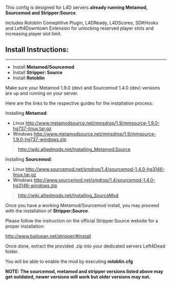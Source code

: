 This config is designed for L4D servers **already running Metamod, Sourcemod and Stripper:Source**.

Includes Rotoblin Comeptitive Plugin, L4DReady, L4DScores, SDKHooks and Left4Downtown Extension for unlocking reserved player slots and increasing player slot limit.

## Install Instructions: ##

---

  * Install **Metamod/Sourcemod**
  * Install **Stripper: Source**
  * Install **Rotoblin**

Make sure your Metamod 1.9.0 (dev) and Sourcemod 1.4.0 (dev) versions are up and running on your server.

Here are the links to the respective guides for the installation process:

Installing **Metamod**:

  * Linux    http://www.metamodsource.net/mmsdrop/1.9/mmsource-1.9.0-hg737-linux.tar.gz
  * Windows  http://www.metamodsource.net/mmsdrop/1.9/mmsource-1.9.0-hg737-windows.zip

> http://wiki.alliedmods.net/Installing_Metamod:Source

Installing **Sourcemod**:

  * Linux    http://www.sourcemod.net/smdrop/1.4/sourcemod-1.4.0-hg3146-linux.tar.gz
  * Windows  http://www.sourcemod.net/smdrop/1.4/sourcemod-1.4.0-hg3146-windows.zip

> http://wiki.alliedmods.net/Installing_SourceMod

Once you have a working Metamod/Sourcemod install, you may proceed with the installation of **Stripper:Source**.

Please follow the instruction on the official Stripper:Source website for a proper installation:

http://www.bailopan.net/stripper/#install

Once done, extract the provided .zip into your dedicated servers Left4Dead folder.

You will be able to enable the mod by executing **rotoblin.cfg**

**NOTE: The sourcemod, metamod and stripper versions listed above may get outdated, newer versions will work but older versions may not.**